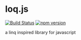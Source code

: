 # loq.js

[![Build Status](https://travis-ci.org/biggyspender/loq.svg?branch=master)](https://travis-ci.org/biggyspender/loq) [![npm version](https://badge.fury.io/js/loq.svg)](https://badge.fury.io/js/loq)

a linq inspired library for javascript
